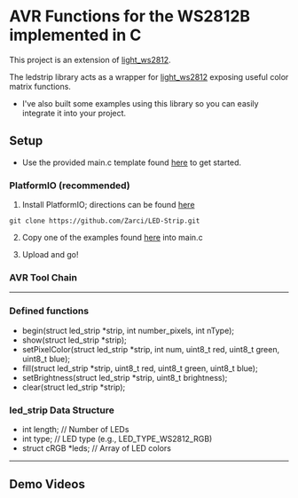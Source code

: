 # AVR Functions for the WS2812B implemented in C
This project is an extension of [light_ws2812](https://github.com/cpldcpu/light_ws2812).

The ledstrip library acts as a wrapper for [light_ws2812](https://github.com/cpldcpu/light_ws2812) exposing useful color matrix functions.
 - I've also built some examples using this library so you can easily integrate it into your project.

## Setup
- Use the provided main.c template found [here](https://github.com/Zarci/LED-Strip/blob/main/PlatformIO/src/main.c) to get started.

### PlatformIO (recommended) 

1. Install PlatformIO; directions can be found [here](https://github.com/Zarci/LED-Strip/blob/main/Ece484_platformio.pdf)

```git clone https://github.com/Zarci/LED-Strip.git```

2. Copy one of the examples found [here](https://github.com/Zarci/LED-Strip/tree/main/PlatformIO/test/Examples) into main.c

3. Upload and go!

### AVR Tool Chain

---
### Defined functions
- begin(struct led_strip *strip, int number_pixels, int nType);
- show(struct led_strip *strip);
- setPixelColor(struct led_strip *strip, int num, uint8_t red, uint8_t green, uint8_t blue);
- fill(struct led_strip *strip, uint8_t red, uint8_t green, uint8_t blue);
- setBrightness(struct led_strip *strip, uint8_t brightness);
- clear(struct led_strip *strip);

### led_strip Data Structure
- int length;             // Number of LEDs
- int type;               // LED type (e.g., LED_TYPE_WS2812_RGB)
- struct cRGB *leds;      // Array of LED colors

---

## Demo Videos




